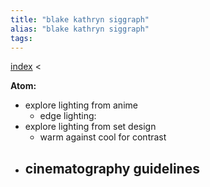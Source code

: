 ```yaml
---
title: "blake kathryn siggraph"
alias: "blake kathryn siggraph"
tags: 
---
```


[index](/.md) < 

**Atom:** 

- explore lighting from anime
	- edge lighting: 
- explore lighting from set design
	- warm against cool for contrast
- cinematography guidelines
	- 